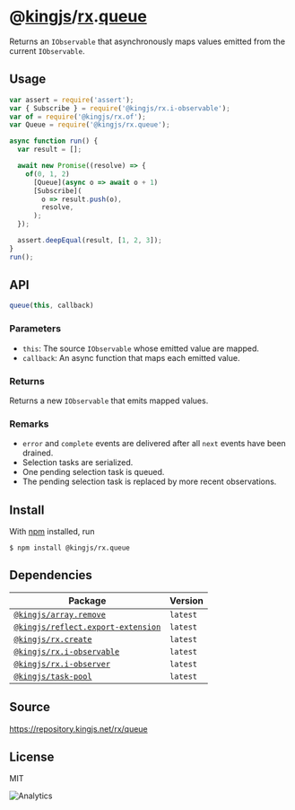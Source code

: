 # @[kingjs][@kingjs]/[rx][ns0].[queue][ns1]
Returns an `IObservable` that asynchronously maps  values emitted from the current `IObservable`.
## Usage
```js
var assert = require('assert');
var { Subscribe } = require('@kingjs/rx.i-observable');
var of = require('@kingjs/rx.of');
var Queue = require('@kingjs/rx.queue');

async function run() {
  var result = [];

  await new Promise((resolve) => {
    of(0, 1, 2)
      [Queue](async o => await o + 1)
      [Subscribe](
        o => result.push(o),
        resolve,
      );
  });

  assert.deepEqual(result, [1, 2, 3]);
}
run();
```

## API
```ts
queue(this, callback)
```

### Parameters
- `this`: The source `IObservable` whose emitted value are mapped.
- `callback`: An async function that maps each emitted value.
### Returns
Returns a new `IObservable` that emits mapped values.
### Remarks
 - `error` and `complete` events are delivered after all `next` events have been drained.
 - Selection tasks are serialized.
 - One pending selection task is queued.
 - The pending selection task is replaced by more recent observations.

## Install
With [npm](https://npmjs.org/) installed, run
```
$ npm install @kingjs/rx.queue
```
## Dependencies
|Package|Version|
|---|---|
|[`@kingjs/array.remove`](https://www.npmjs.com/package/@kingjs/array.remove)|`latest`|
|[`@kingjs/reflect.export-extension`](https://www.npmjs.com/package/@kingjs/reflect.export-extension)|`latest`|
|[`@kingjs/rx.create`](https://www.npmjs.com/package/@kingjs/rx.create)|`latest`|
|[`@kingjs/rx.i-observable`](https://www.npmjs.com/package/@kingjs/rx.i-observable)|`latest`|
|[`@kingjs/rx.i-observer`](https://www.npmjs.com/package/@kingjs/rx.i-observer)|`latest`|
|[`@kingjs/task-pool`](https://www.npmjs.com/package/@kingjs/task-pool)|`latest`|
## Source
https://repository.kingjs.net/rx/queue
## License
MIT

![Analytics](https://analytics.kingjs.net/rx/queue)

[@kingjs]: https://www.npmjs.com/package/kingjs
[ns0]: https://www.npmjs.com/package/@kingjs/rx
[ns1]: https://www.npmjs.com/package/@kingjs/rx.queue
